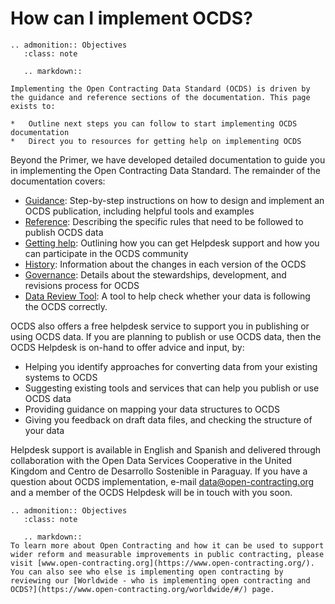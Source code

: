 # How can I implement OCDS?
```{eval-rst}
.. admonition:: Objectives
   :class: note

   .. markdown::

Implementing the Open Contracting Data Standard (OCDS) is driven by the guidance and reference sections of the documentation. This page exists to:

*   Outline next steps you can follow to start implementing OCDS documentation
*   Direct you to resources for getting help on implementing OCDS
```
Beyond the Primer, we have developed detailed documentation to guide you in implementing the Open Contracting Data Standard. The remainder of the documentation covers:

*   [Guidance](https://standard.open-contracting.org/latest/en/guidance/): Step-by-step instructions on how to design and implement an OCDS publication, including helpful tools and examples
*   [Reference](https://standard.open-contracting.org/latest/en/schema/): Describing the specific rules that need to be followed to publish OCDS data
*   [Getting help](https://standard.open-contracting.org/latest/en/support/): Outlining how you can get Helpdesk support and how you can participate in the OCDS community
*   [History](https://standard.open-contracting.org/latest/en/history/): Information about the changes in each version of the OCDS
*   [Governance](https://standard.open-contracting.org/latest/en/governance/): Details about the stewardships, development, and revisions process for OCDS
*   [Data Review Tool](https://standard.open-contracting.org/review/): A tool to help check whether your data is following the OCDS correctly.

OCDS also offers a free helpdesk service to support you in publishing or using OCDS data. If you are planning to publish or use OCDS data, then the OCDS Helpdesk is on-hand to offer advice and input, by:

*   Helping you identify approaches for converting data from your existing systems to OCDS
*   Suggesting existing tools and services that can help you publish or use OCDS data
*   Providing guidance on mapping your data structures to OCDS
*   Giving you feedback on draft data files, and checking the structure of your data

Helpdesk support is available in English and Spanish and delivered through collaboration with the Open Data Services Cooperative in the United Kingdom and Centro de Desarrollo Sostenible in Paraguay. If you have a question about OCDS implementation, e-mail [data@open-contracting.org](mailto:data@open-contracting.org) and a member of the OCDS Helpdesk will be in touch with you soon.

```{eval-rst}
.. admonition:: Objectives
   :class: note

   .. markdown::
To learn more about Open Contracting and how it can be used to support wider reform and measurable improvements in public contracting, please visit [www.open-contracting.org](https://www.open-contracting.org/). You can also see who else is implementing open contracting by reviewing our [Worldwide - who is implementing open contracting and OCDS?](https://www.open-contracting.org/worldwide/#/) page.
```
